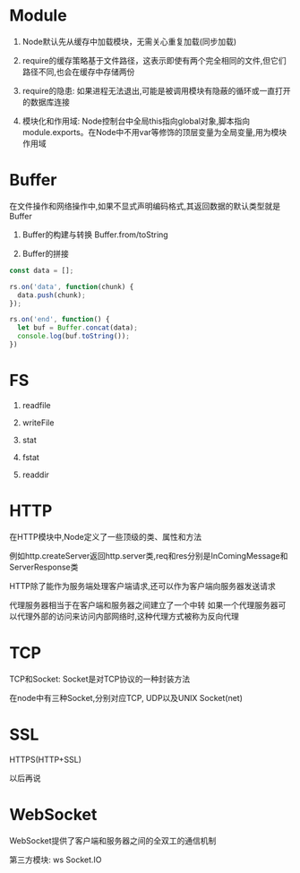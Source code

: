 # Module 

1. Node默认先从缓存中加载模块，无需关心重复加载(同步加载)

2. require的缓存策略基于文件路径，这表示即使有两个完全相同的文件,但它们路径不同,也会在缓存中存储两份

3. require的隐患: 如果进程无法退出,可能是被调用模块有隐蔽的循环或一直打开的数据库连接

4. 模块化和作用域: Node控制台中全局this指向global对象,脚本指向module.exports。在Node中不用var等修饰的顶层变量为全局变量,用为模块作用域

# Buffer

在文件操作和网络操作中,如果不显式声明编码格式,其返回数据的默认类型就是Buffer

1. Buffer的构建与转换 Buffer.from/toString

2. Buffer的拼接

```js
const data = [];

rs.on('data', function(chunk) {
  data.push(chunk);
});

rs.on('end', function() {
  let buf = Buffer.concat(data);
  console.log(buf.toString());
})
```

# FS

1. readfile

2. writeFile

3. stat

4. fstat

5. readdir

# HTTP

在HTTP模块中,Node定义了一些顶级的类、属性和方法

例如http.createServer返回http.server类,req和res分别是InComingMessage和ServerResponse类

HTTP除了能作为服务端处理客户端请求,还可以作为客户端向服务器发送请求

代理服务器相当于在客户端和服务器之间建立了一个中转
如果一个代理服务器可以代理外部的访问来访问内部网络时,这种代理方式被称为反向代理

# TCP

TCP和Socket: Socket是对TCP协议的一种封装方法

在node中有三种Socket,分别对应TCP, UDP以及UNIX Socket(net)

# SSL

HTTPS(HTTP+SSL)

以后再说

# WebSocket

WebSocket提供了客户端和服务器之间的全双工的通信机制

第三方模块: ws Socket.IO

